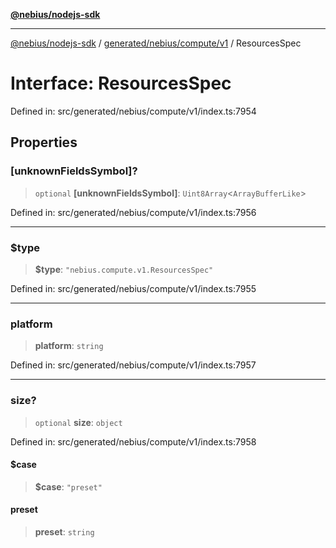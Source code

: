 [**@nebius/nodejs-sdk**](../../../../../README.md)

***

[@nebius/nodejs-sdk](../../../../../README.md) / [generated/nebius/compute/v1](../README.md) / ResourcesSpec

# Interface: ResourcesSpec

Defined in: src/generated/nebius/compute/v1/index.ts:7954

## Properties

### \[unknownFieldsSymbol\]?

> `optional` **\[unknownFieldsSymbol\]**: `Uint8Array`\<`ArrayBufferLike`\>

Defined in: src/generated/nebius/compute/v1/index.ts:7956

***

### $type

> **$type**: `"nebius.compute.v1.ResourcesSpec"`

Defined in: src/generated/nebius/compute/v1/index.ts:7955

***

### platform

> **platform**: `string`

Defined in: src/generated/nebius/compute/v1/index.ts:7957

***

### size?

> `optional` **size**: `object`

Defined in: src/generated/nebius/compute/v1/index.ts:7958

#### $case

> **$case**: `"preset"`

#### preset

> **preset**: `string`
